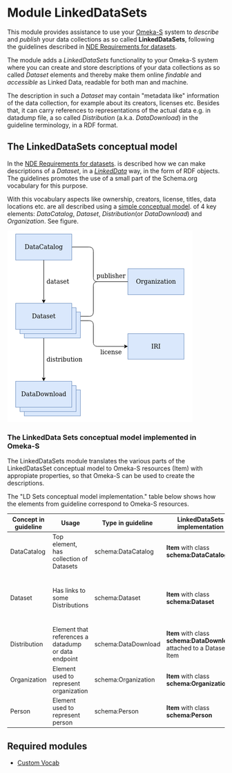 Module LinkedDataSets
=====================


This module provides assistance to use your [Omeka-S](https://omeka.org/s/) system
to *describe* and *publish* your data collections as so called  **LinkedDataSets**,
following the guidelines described in [NDE Requirements for datasets](https://netwerk-digitaal-erfgoed.github.io/requirements-datasets/).

The module adds a *LinkedDataSets* functionality to your Omeka-S system where you can create and store
descriptions of your data collections as so called *Dataset* elements and thereby make them online  *findable* and *accessible*
as Linked Data, readable for both man and machine.

The description in such a *Dataset* may contain "metadata like" information of the data collection, for example 
about its creators, licenses etc. 
Besides that, it can carry references to representations of the actual data e.g. in  datadump file,
a so called *Distribution* (a.k.a. *DataDownload*) in the guideline terminology, in a RDF format.

## The LinkedDataSets conceptual model

In the [NDE Requirements for datasets](https://netwerk-digitaal-erfgoed.github.io/requirements-datasets/).
is described how we can make descriptions of a *Dataset*, in a [*LinkedData*]() way, in the form of RDF objects.
The guidelines promotes the use of a small part of the Schema.org vocabulary for this purpose.

With this vocabulary aspects like ownership, creators, license, titles, data locations etc. are all described
using a [simple conceptual model](https://netwerk-digitaal-erfgoed.github.io/requirements-datasets/#conceptual-model).
of 4 key elements: *DataCatalog*, *Dataset*, *Distribution*(or *DataDownload*) and *Organization*.
See figure. 

![The NDE LinkedDataSet Conceptual Model](./nde_conceptual_model.png)

### The LinkedData Sets conceptual model implemented in Omeka-S

The LinkedDataSets module translates the various parts of the LinkedDatasSet conceptual model to
Omeka-S resources (Item) with appropiate properties, so that Omeka-S can be used to create
the descriptions.

The "LD Sets conceptual model implementation." table below shows how the elements from
guideline correspond to Omeka-S resources.

| Concept in guideline | Usage | Type in guideline | LinkedDataSets implementation | Remarks |
|---|---|---|---|---|
| DataCatalog | Top element, has collection of Datasets | schema:DataCatalog | **Item** with class **schema:DataCatalog** | resource template DataCatalog |
| Dataset | Has links to some Distributions | schema:Dataset | **Item** with class **schema:Dataset** | resource template Dataset attached to a DataCatalog Item |
| Distribution | Element that references a datadump or data endpoint | schema:DataDownload | **Item** with class **schema:DataDownload** attached to a Dataset Item| resource template LDS Distribution |
| Organization | Element used to represent organization | schema:Organization | **Item** with class **schema:Organization** | resource template LDS Organization |
| Person | Element used to represent person | schema:Person | **Item** with class **schema:Person** | resource template LDS Person |

## Required modules

 - [Custom Vocab](https://github.com/omeka-s-modules/CustomVocab)
